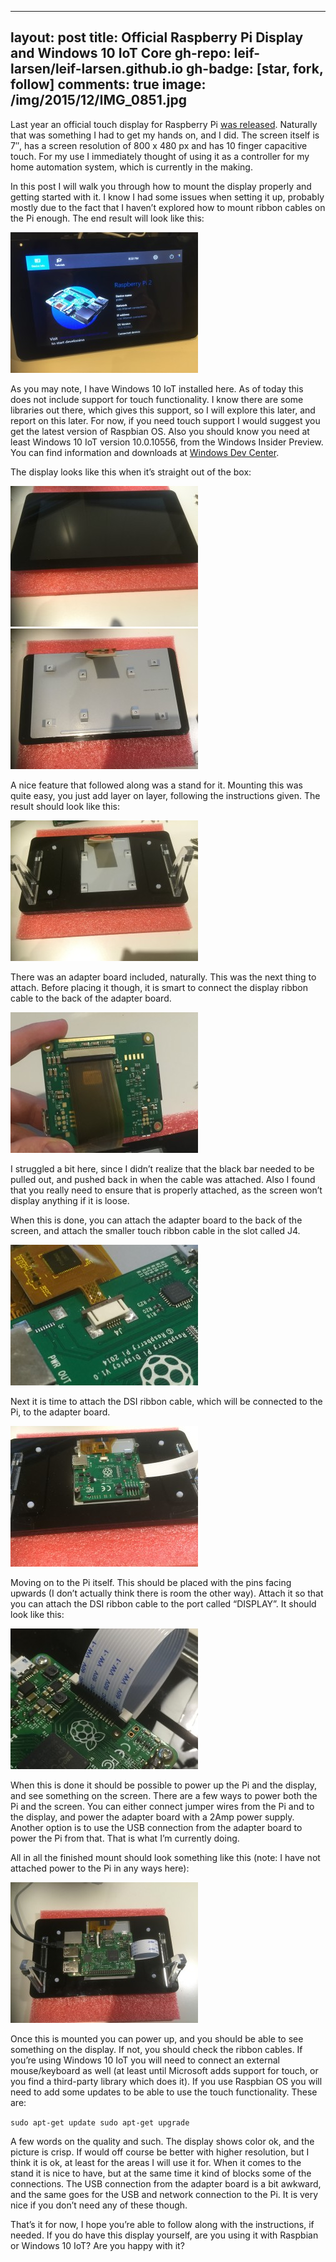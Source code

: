 
---
layout: post
title: Official Raspberry Pi Display and Windows 10 IoT Core
gh-repo: leif-larsen/leif-larsen.github.io
gh-badge: [star, fork, follow]
comments: true
image: /img/2015/12/IMG_0851.jpg
---
    
    
Last year an official touch display for Raspberry Pi [was released](https://www.raspberrypi.org/blog/the-eagerly-awaited-raspberry-pi-display/). Naturally that was something I had to get my hands on, and I did. The screen itself is 7″, has a screen resolution of 800 x 480 px and has 10 finger capacitive touch. For my use I immediately thought of using it as a controller for my home automation system, which is currently in the making.

In this post I will walk you through how to mount the display properly and getting started with it. I know I had some issues when setting it up, probably mostly due to the fact that I haven’t explored how to mount ribbon cables on the Pi enough. The end result will look like this:

![IMG_0851](/img/2015/12/IMG_0851-300x225.jpg)

As you may note, I have Windows 10 IoT installed here. As of today this does not include support for touch functionality. I know there are some libraries out there, which gives this support, so I will explore this later, and report on this later. For now, if you need touch support I would suggest you get the latest version of Raspbian OS. Also you should know you need at least Windows 10 IoT version 10.0.10556, from the Windows Insider Preview. You can find information and downloads at [Windows Dev Center](https://ms-iot.github.io/content/en-US/Downloads.htm).

The display looks like this when it’s straight out of the box:

![IMG_0862](/img/2015/12/IMG_0862-300x225.jpg)
![IMG_0861](/img/2015/12/IMG_0861-300x225.jpg)

A nice feature that followed along was a stand for it. Mounting this was quite easy, you just add layer on layer, following the instructions given. The result should look like this:

![IMG_0866](/img/2015/12/IMG_0866-300x225.jpg)

There was an adapter board included, naturally. This was the next thing to attach. Before placing it though, it is smart to connect the display ribbon cable to the back of the adapter board.

![IMG_0860](/img/2015/12/IMG_0860-300x225.jpg)

I struggled a bit here, since I didn’t realize that the black bar needed to be pulled out, and pushed back in when the cable was attached. Also I found that you really need to ensure that is properly attached, as the screen won’t display anything if it is loose.

When this is done, you can attach the adapter board to the back of the screen, and attach the smaller touch ribbon cable in the slot called J4.

![IMG_0859](/img/2015/12/IMG_0859-300x225.jpg)

Next it is time to attach the DSI ribbon cable, which will be connected to the Pi, to the adapter board.

![IMG_0857](/img/2015/12/IMG_0857-300x225.jpg)

Moving on to the Pi itself. This should be placed with the pins facing upwards (I don’t actually think there is room the other way). Attach it so that you can attach the DSI ribbon cable to the port called “DISPLAY”. It should look like this:

![IMG_0855](/img/2015/12/IMG_0855-300x225.jpg)

When this is done it should be possible to power up the Pi and the display, and see something on the screen. There are a few ways to power both the Pi and the screen. You can either connect jumper wires from the Pi and to the display, and power the adapter board with a 2Amp power supply. Another option is to use the USB connection from the adapter board to power the Pi from that. That is what I’m currently doing.

All in all the finished mount should look something like this (note: I have not attached power to the Pi in any ways here):

![IMG_0854](/img/2015/12/IMG_0854-300x225.jpg)

Once this is mounted you can power up, and you should be able to see something on the display. If not, you should check the ribbon cables. If you’re using Windows 10 IoT you will need to connect an external mouse/keyboard as well (at least until Microsoft adds support for touch, or you find a third-party library which does it). If you use Raspbian OS you will need to add some updates to be able to use the touch functionality. These are:

<code>sudo apt-get update sudo apt-get upgrade</code>

A few words on the quality and such. The display shows color ok, and the picture is crisp. If would off course be better with higher resolution, but I think it is ok, at least for the areas I will use it for. When it comes to the stand it is nice to have, but at the same time it kind of blocks some of the connections. The USB connection from the adapter board is a bit awkward, and the same goes for the USB and network connection to the Pi. It is very nice if you don’t need any of these though.

That’s it for now, I hope you’re able to follow along with the instructions, if needed. If you do have this display yourself, are you using it with Raspbian or Windows 10 IoT? Are you happy with it?


